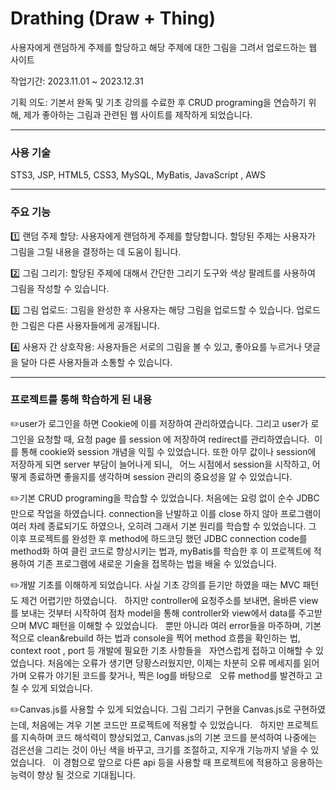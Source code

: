 
# Drathing (Draw + Thing)

사용자에게 랜덤하게 주제를 할당하고 해당 주제에 대한 그림을 그려서 업로드하는 웹 사이트 


작업기간: 2023.11.01 ~ 2023.12.31


기획 의도: 기본서 완독 및 기초 강의를 수료한 후 CRUD programing을 연습하기 위해, 제가 좋아하는 그림과 관련된 웹 사이트를 제작하게 되었습니다. &nbsp;

----
### 사용 기술

STS3, JSP, HTML5, CSS3, MySQL, MyBatis, JavaScript , AWS 

---


### 주요 기능 

:one: 랜덤 주제 할당: 사용자에게 랜덤하게 주제를 할당합니다. 할당된 주제는 사용자가 그림을 그릴 내용을 결정하는 데 도움이 됩니다.

:two: 그림 그리기: 할당된 주제에 대해서 간단한 그리기 도구와 색상 팔레트를 사용하여 그림을 작성할 수 있습니다.&nbsp;

3️⃣ 그림 업로드: 그림을 완성한 후 사용자는 해당 그림을 업로드할 수 있습니다. 업로드한 그림은 다른 사용자들에게 공개됩니다. &nbsp;

:four: 사용자 간 상호작용: 사용자들은 서로의 그림을 볼 수 있고, 좋아요를 누르거나 댓글을 달아 다른 사용자들과 소통할 수 있습니다.&nbsp;

----

### 프로젝트를 통해 학습하게 된 내용

✏️user가 로그인을 하면 Cookie에 이를 저장하여 관리하였습니다. 그리고 user가 로그인을 요청할 때, 요청 page 를 session 에 저장하여 redirect를 관리하였습니다.&nbsp;
이를 통해 cookie와 session 개념을 익힐 수 있었습니다. 또한 아무 값이나 session에 저장하게 되면 server 부담이 늘어나게 되니, &nbsp;
어느 시점에서 session을 시작하고, 어떻게 종료하면 좋을지를 생각하며 session 관리의 중요성을 알 수 있었습니다. &nbsp;

✏️기본 CRUD programing을 학습할 수 있었습니다. 처음에는 요렁 없이 순수 JDBC 만으로 작업을 하였습니다. connection을 난발하고 이를 close 하지 않아 프로그램이 여러 차례 종료되기도 하였으나, 오히려 그래서 기본 원리를 학습할 수 있었습니다. 그 이후 프로젝트를 완성한 후 method에 하드코딩 했던 JDBC connection code를 method화 하여 클린 코드로 향상시키는 법과, myBatis를 학습한 후 이 프로젝트에 적용하여 기존 프로그램에 새로운 기술을 접목하는 법을 배울 수 있었습니다.

✏️개발 기초를 이해하게 되었습니다. 사실 기초 강의를 듣기만 하였을 때는 MVC 패턴도 제건 어렵기만 하였습니다. &nbsp;
하지만 controller에 요청주소를 보내면, 올바른 view를 보내는 것부터 시작하여 점차 model을 통해 controller와 view에서 data를 주고받으며 MVC 패턴을 이해할 수 있었습니다. &nbsp;
뿐만 아니라 여러 error들을 마주하며, 기본적으로 clean&rebuild 하는 법과 console을 찍어 method 흐름을 확인하는 법, context root , port 등 개발에 필요한 기초 사항들을  &nbsp;
자연스럽게 접하고 이해할 수 있었습니다. 처음에는 오류가 생기면 당황스러웠지만, 이제는 차분히 오류 메세지를 읽어가며 오류가 야기된 코드를 찾거나, 찍은 log를 바탕으로 &nbsp;
오류 method를 발견하고 고칠 수 있게 되었습니다. &nbsp;

✏️Canvas.js를 사용할 수 있게 되었습니다. 그림 그리기 구현을 Canvas.js로 구현하였는데, 처음에는 겨우 기본 코드만 프로젝트에 적용할 수 있었습니다. &nbsp;
하지만 프로젝트를 지속하며 코드 해석력이 향상되었고, Canvas.js의 기본 코드를 분석하여 나중에는 검은선을 그리는 것이 아닌 색을 바꾸고, 크기를 조절하고, 지우개 기능까지 넣을 수 있었습니다.  &nbsp;
이 경험으로 앞으로 다른 api 등을 사용할 때 프로젝트에 적용하고 응용하는 능력이 향상 될 것으로 기대됩니다.  &nbsp;


